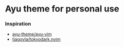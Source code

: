# Ayu theme for personal use

### Inspiration
- [ayu-theme/ayu-vim](https://github.com/ayu-theme/ayu-vim)
- [tiagovla/tokyodark.nvim](https://github.com/tiagovla/tokyodark.nvim)
